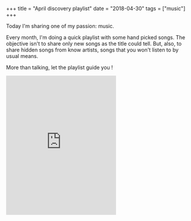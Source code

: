 +++
title = "April discovery playlist"
date = "2018-04-30"
tags = ["music"]
+++

Today I'm sharing one of my passion: music.

Every month, I'm doing a quick playlist with some hand picked songs.
The objective isn't to share only new songs as the title could tell.
But, also, to share hidden songs from know artists, songs that you won't listen to by usual means.

More than talking, let the playlist guide you !

<iframe class="spotify" src="https://open.spotify.com/embed/user/11130977231/playlist/29Q60bO9AXE4W2E53Rc4KX" width="300" height="380" frameborder="0" allowtransparency="true" allow="encrypted-media"></iframe>